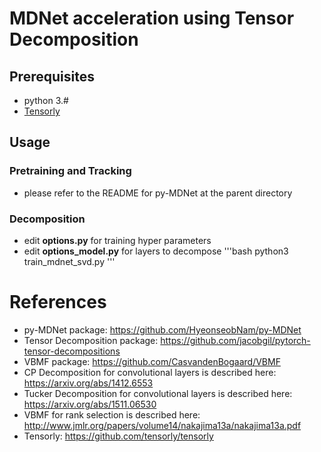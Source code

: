# MDNet acceleration using Tensor Decomposition

## Prerequisites
- python 3.#
- [Tensorly](https://github.com/tensorly/tensorly)


## Usage

### Pretraining and Tracking
- please refer to the README for py-MDNet at the parent directory

### Decomposition
- edit **options.py** for training hyper parameters
- edit **options_model.py** for layers to decompose
'''bash
python3 train_mdnet_svd.py
'''

# References
- py-MDNet package: https://github.com/HyeonseobNam/py-MDNet
- Tensor Decomposition package: https://github.com/jacobgil/pytorch-tensor-decompositions
- VBMF package: https://github.com/CasvandenBogaard/VBMF
- CP Decomposition for convolutional layers is described here: https://arxiv.org/abs/1412.6553
- Tucker Decomposition for convolutional layers is described here: https://arxiv.org/abs/1511.06530
- VBMF for rank selection is described here: http://www.jmlr.org/papers/volume14/nakajima13a/nakajima13a.pdf
- Tensorly: https://github.com/tensorly/tensorly

